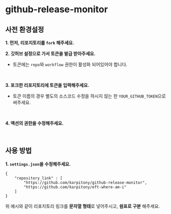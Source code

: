# github-release-monitor


## 사전 환경설정
**1. 먼저, 리포지토리를 `fork` 해주세요.**
<br>

**2. 깃허브 설정으로 가서 토큰을 발급 받아주세요.**
- 토큰에는 `repo`와 `workflow` 권한이 활성화 되어있어야 합니다.
<br>

**3. 포크한 리포지토리에 토큰을 입력해주세요.**
- 토큰 이름의 경우 별도의 소스코드 수정을 하시지 않는 한 `YOUR_GITHUB_TOKEN`으로 써주세요.
<br>

**4. 액션의 권한을 수정해주세요.**

<br>

## 사용 방법
**1. `settings.json`을 수정해주세요.**
```
{
    "repository_link" : [
        "https://github.com/karpitony/github-release-monitor",
        "https://github.com/karpitony/eft-where-am-i"
    ]
}
```
위 예시와 같이 리포지토리 링크를 **문자열 형태**로 넣어주시고, **쉼표로 구분** 해주세요.